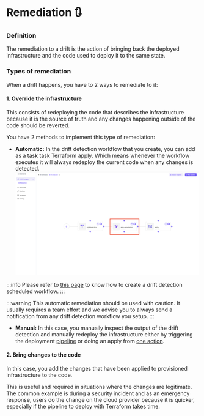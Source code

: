 # Remediation 🔃

### Definition

The remediation to a drift is the action of bringing back the deployed infrastructure and the code used to deploy it to the same state.

### Types of remediation

When a drift happens, you have to 2 ways to remediate to it:

#### 1. Override the infrastructure

This consists of redeploying the code that describes the infrastructure because it is the source of truth and any changes happening outside of the code should be reverted.

You have 2 methods to implement this type of remediation:

* **Automatic:** In the drift detection workflow that you create, you can add as a task task Terraform apply. Which means whenever the workflow executes it will always redeploy the current code when any changes is detected. ![auto-remediate](../.gitbook/assets/auto-remediate.png)

:::info Please refer to [this page](https://gitlab.com/brainboard/brainboard/-/blob/main/drift/drift-detection/README.md#scheduled-automatic-detection) to know how to create a drift detection scheduled workflow. :::

:::warning This automatic remediation should be used with caution. It usually requires a team effort and we advise you to always send a notification from any drift detection workflow you setup. :::

* **Manual:** In this case, you manually inspect the output of the drift detection and manually redeploy the infrastructure either by triggering the deployment [pipeline](https://gitlab.com/brainboard/brainboard/-/blob/main/ci-cd-engine/ci-cd-designer/README.md#run-pipeline) or doing an apply from [one action](https://gitlab.com/brainboard/brainboard/-/blob/main/ci-cd-engine/one-action/README.md).

#### 2. Bring changes to the code

In this case, you add the changes that have been applied to provisioned infrastructure to the code.

This is useful and required in situations where the changes are legitimate. The common example is during a security incident and as an emergency response, users do the change on the cloud provider because it is quicker, especially if the pipeline to deploy with Terraform takes time.
